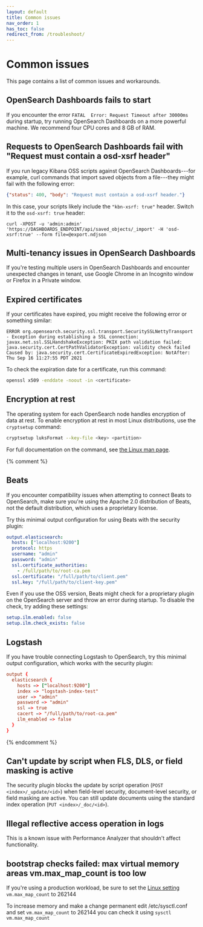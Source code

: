```yaml
---
layout: default
title: Common issues
nav_order: 1
has_toc: false
redirect_from: /troubleshoot/
---
```


# Common issues

This page contains a list of common issues and workarounds.


## OpenSearch Dashboards fails to start

If you encounter the error `FATAL  Error: Request Timeout after 30000ms` during startup, try running OpenSearch Dashboards on a more powerful machine. We recommend four CPU cores and 8 GB of RAM.


## Requests to OpenSearch Dashboards fail with "Request must contain a osd-xsrf header"

If you run legacy Kibana OSS scripts against OpenSearch Dashboards---for example, curl commands that import saved objects from a file---they might fail with the following error:

```json
{"status": 400, "body": "Request must contain a osd-xsrf header."}
```

In this case, your scripts likely include the `"kbn-xsrf: true"` header. Switch it to the `osd-xsrf: true` header:

```
curl -XPOST -u 'admin:admin' 'https://DASHBOARDS_ENDPOINT/api/saved_objects/_import' -H 'osd-xsrf:true' --form file=@export.ndjson
```


## Multi-tenancy issues in OpenSearch Dashboards

If you're testing multiple users in OpenSearch Dashboards and encounter unexpected changes in tenant, use Google Chrome in an Incognito window or Firefox in a Private window.


## Expired certificates

If your certificates have expired, you might receive the following error or something similar:

```
ERROR org.opensearch.security.ssl.transport.SecuritySSLNettyTransport - Exception during establishing a SSL connection: javax.net.ssl.SSLHandshakeException: PKIX path validation failed: java.security.cert.CertPathValidatorException: validity check failed
Caused by: java.security.cert.CertificateExpiredException: NotAfter: Thu Sep 16 11:27:55 PDT 2021
```

To check the expiration date for a certificate, run this command:

```bash
openssl x509 -enddate -noout -in <certificate>
```


## Encryption at rest

The operating system for each OpenSearch node handles encryption of data at rest. To enable encryption at rest in most Linux distributions, use the `cryptsetup` command:

```bash
cryptsetup luksFormat --key-file <key> <partition>
```

For full documentation on the command, see [the Linux man page](https://man7.org/linux/man-pages/man8/cryptsetup.8.html).

{% comment %}
## Beats

If you encounter compatibility issues when attempting to connect Beats to OpenSearch, make sure you're using the Apache 2.0 distribution of Beats, not the default distribution, which uses a proprietary license.

Try this minimal output configuration for using Beats with the security plugin:

```yml
output.elasticsearch:
  hosts: ["localhost:9200"]
  protocol: https
  username: "admin"
  password: "admin"
  ssl.certificate_authorities:
    - /full/path/to/root-ca.pem
  ssl.certificate: "/full/path/to/client.pem"
  ssl.key: "/full/path/to/client-key.pem"
```

Even if you use the OSS version, Beats might check for a proprietary plugin on the OpenSearch server and throw an error during startup. To disable the check, try adding these settings:

```yml
setup.ilm.enabled: false
setup.ilm.check_exists: false
```


## Logstash

If you have trouble connecting Logstash to OpenSearch, try this minimal output configuration, which works with the security plugin:

```conf
output {
  elasticsearch {
    hosts => ["localhost:9200"]
    index => "logstash-index-test"
    user => "admin"
    password => "admin"
    ssl => true
    cacert => "/full/path/to/root-ca.pem"
    ilm_enabled => false
  }
}
```
{% endcomment %}

## Can't update by script when FLS, DLS, or field masking is active

The security plugin blocks the update by script operation (`POST <index>/_update/<id>`) when field-level security, document-level security, or field masking are active. You can still update documents using the standard index operation (`PUT <index>/_doc/<id>`).


## Illegal reflective access operation in logs

This is a known issue with Performance Analyzer that shouldn't affect functionality.


## bootstrap checks failed: max virtual memory areas vm.max_map_count is too low

If you're using a production workload, be sure to set the [Linux setting](https://www.kernel.org/doc/Documentation/sysctl/vm.txt) ```vm.max_map_count``` to 262144

To increase memory and make a change permanent
edit /etc/sysctl.conf and set ```vm.max_map_count``` to 262144
you can check it using ```sysctl vm.max_map_count```
